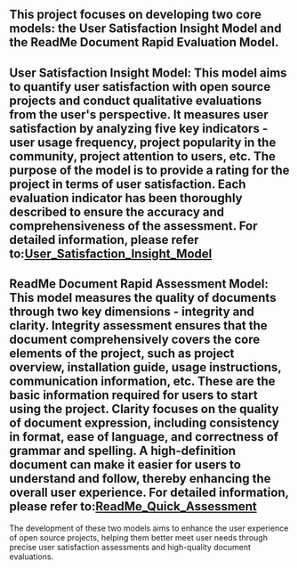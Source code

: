 <!--
 * @Descripttion: 
 * @version: V1.0
 * @Author: zyx
 * @Date: 2024-09-29 09:07:52
 * @LastEditors: zyx
 * @LastEditTime: 2024-09-29 09:22:34
-->
This project focuses on developing two core models: the User Satisfaction Insight Model and the ReadMe Document Rapid Evaluation Model.
--------------------------------------------------------------------------------

User Satisfaction Insight Model: This model aims to quantify user satisfaction with open source projects and conduct qualitative evaluations from the user's perspective. It measures user satisfaction by analyzing five key indicators - user usage frequency, project popularity in the community, project attention to users, etc. The purpose of the model is to provide a rating for the project in terms of user satisfaction. Each evaluation indicator has been thoroughly described to ensure the accuracy and comprehensiveness of the assessment. For detailed information, please refer to:[User_Satisfaction_Insight_Model](User_Satisfaction_Insight_Model/ReadMe.md)
--------------------------------------------------------------------------------

ReadMe Document Rapid Assessment Model: This model measures the quality of documents through two key dimensions - integrity and clarity. Integrity assessment ensures that the document comprehensively covers the core elements of the project, such as project overview, installation guide, usage instructions, communication information, etc. These are the basic information required for users to start using the project. Clarity focuses on the quality of document expression, including consistency in format, ease of language, and correctness of grammar and spelling. A high-definition document can make it easier for users to understand and follow, thereby enhancing the overall user experience. For detailed information, please refer to:[ReadMe_Quick_Assessment](ReadMe_Quick_Assessment/README.md)
--------------------------------------------------------------------------------

The development of these two models aims to enhance the user experience of open source projects, helping them better meet user needs through precise user satisfaction assessments and high-quality document evaluations.
